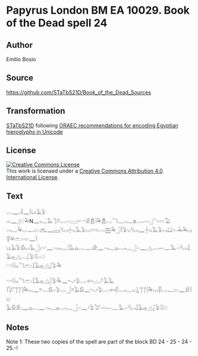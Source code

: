 # Papyrus London BM EA 10029. Book of the Dead spell 24

## Author 

Emilio Bosio

## Source 

https://github.com/STaTbS21D/Book_of_the_Dead_Sources

## Transformation 

[STaTbS21D](https://statbs21d.github.io/) following [ORAEC recommendations for encoding Egyptian hieroglyphs in Unicode](https://github.com/oraec/recommendations-encoding-hieroglyphs)

## License 

<a rel="license" href="http://creativecommons.org/licenses/by/4.0/"><img alt="Creative Commons License" style="border-width:0" src="https://i.creativecommons.org/l/by/4.0/88x31.png" /></a><br />This work is licensed under a <a rel="license" href="http://creativecommons.org/licenses/by/4.0/">Creative Commons Attribution 4.0 International License</a>.

## Text 

<hiero><rubrum>𓂋𓈖𓏤𓏎𓈖𓎛𓂓𓏤𓄿𓅱</rubrum><br>
<rubrum>𓏥𓈖</rubrum>𓊨𓇳𓅆N𓈖𓆑𓅓𓊹𓌨𓂋𓏏𓈉𓏌𓎡𓀀𓆣𓇋𓅆𓆣𓂋𓆓𓊃𓆑𓁷𓂋𓇯𓂾𓄹𓏛𓅐<br>
𓏏𓆑𓅆𓂋𓂝𓏏𓃹𓈖𓈙𓄛𓏥𓏶𓏭𓅓𓅱𓏥𓏌𓏌𓏌𓇯𓈗𓅆𓃀𓎛𓅱𓏭𓄛𓏥𓈖𓏶𓏭𓅓𓅱𓏥𓍑𓍑𓏌𓏏𓇓𓏤𓅆𓏥𓇋𓋴𓋬𓂧𓏛𓈖𓎛<br>
𓂓𓏤𓄿𓅱𓀁𓏥𓅓𓃀𓏤𓎟𓈖𓏏𓏭𓆑𓇋𓅓𓐍𓂋𓊃𓏤𓀀𓈖𓏏𓆑𓐍𓂋𓆑𓃀𓏏𓈖𓂻𓂋𓍿𓊃𓅓𓏏𓄛𓏥𓆼𓄿𓐍𓂻𓂋𓆄𓅱𓇋𓇋𓏏𓇳<br>
<rubrum>𓎡𓇋𓇋𓏭𓆓𓂧</rubrum>𓆼𓄿𓐍𓂻𓆄𓅱𓅆<br>
<br>
<rubrum>𓎡𓇋𓇋𓏭𓆓𓂧</rubrum>𓆼𓄿𓐍𓂻𓆄𓅱𓅆𓈖𓍇𓏌𓅱𓂋𓆟𓈎𓌳𓄿𓅓<br>
𓌙𓅯𓊹𓊹𓊹𓅆𓏥𓈖𓎼𓂋𓀁𓏏𓅱𓂋𓃀𓎼𓄿𓀁𓈖𓍇𓏌𓅱𓂋𓆟𓋴𓂋𓆑𓏭𓊮𓊹𓊹𓊹𓅆𓏥𓇋𓋴𓂋𓂝𓏏𓈖𓀀𓎛𓂓<br>
𓄿𓀁𓀀𓊪𓈖𓐍𓂋𓈖𓏏𓆑𓐍𓂋𓆑𓃀𓏏𓈖𓏌𓅱𓅯𓏛𓍿𓊃𓅓𓏏𓄛𓏥𓆼𓄿𓐍𓂻𓆄𓅱𓇋𓇋𓇳<br></hiero>

## Notes 

Note  1: These two copies of the spell are part of the block BD 24 - 25 - 24 - 25.-!

